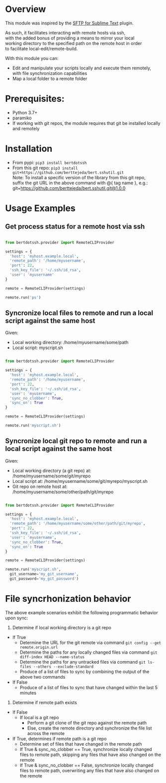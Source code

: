 <a name="top"></a>
<a name="overview"></a>

# Overview

This module was inspired by the [SFTP for Sublime Text](https://codexns.io/products/sftp_for_sublime) plugin.

As such, it facilitates interacting with remote hosts via ssh,<br />
with the added bonus of providing a means to mirror your local<br />
working directory to the specified path on the remote host in order<br />
to facilitate local-edit/remote-build.

With this module you can:

- Edit and manipulate your scripts locally and execute them remotely, <br />
  with file synchronization capabilities
- Map a local folder to a remote folder

# Prerequisites:

- Python 3.7+
- paramiko
- If working with git repos, the module requires that git be installed locally and remotely

# Installation

* From pypi: `pip3 install bertdotssh`
* From this git repo: `pip3 install git+https://github.com/berttejeda/bert.sshutil.git`<br />
  Note: To install a specific version of the library from this git repo, <br />
  suffix the git URL in the above command with @{ tag name }, e.g.: <br />
  git+https://github.com/berttejeda/bert.sshutil.git@1.0.0

# Usage Examples

## Get process status for a remote host via ssh

```python

from bertdotssh.provider import RemoteCLIProvider

settings = {
  'host': 'myhost.example.local', 
  'remote_path': '/home/myusername',
  'port': 22, 
  'ssh_key_file': '~/.ssh/id_rsa', 
  'user': 'myusername'
}

remote = RemoteCLIProvider(settings)

remote.run('ps')
```

## Syncronize local files to remote and run a local script against the same host

Given:
- Local working directory: /home/myusername/some/path
- Local script: myscript.sh

```python

from bertdotssh.provider import RemoteCLIProvider

settings = {
  'host': 'myhost.example.local', 
  'remote_path': '/home/myusername',
  'port': 22, 
  'ssh_key_file': '~/.ssh/id_rsa', 
  'user': 'myusername',
  'sync_no_clobber': True,
  'sync_on': True  
}

remote = RemoteCLIProvider(settings)

remote.run('myscript.sh')
```

## Syncronize local git repo to remote and run a local script against the same host

Given:
- Local working directory (a git repo) at: /home/myusername/some/git/myrepo
- Local script at: /home/myusername/some/git/myrepo/myscript.sh
- Git repo on remote host at: /home/myusername/some/other/path/git/myrepo

```python

from bertdotssh.provider import RemoteCLIProvider

settings = {
  'host': 'myhost.example.local', 
  'remote_path': '/home/myusername/some/other/path/git/myrepo',
  'port': 22, 
  'ssh_key_file': '~/.ssh/id_rsa', 
  'user': 'myusername',
  'sync_no_clobber': True,
  'sync_on': True  
}

remote = RemoteCLIProvider(settings)

remote.run('myscript.sh',
  git_username='my_git_username', 
  git_password='my_git_password')
```

# File syncrhonization behavior

The above example scenarios exhibit the following programmatic behavior upon sync:

1. Determine if local working directory is a git repo
  - If True
    - Determine the URL for the git remote via command `git config --get remote.origin.url`
    - Determine the paths for any locally changed files via command `git diff-index HEAD --name-status`
    - Determine the paths for any untracked files via command `git ls-files --others --exclude-standard`
    - Produce of a list of files to sync by combining the output of the above two commands
  - If False
    - Produce of a list of files to sync that have changed within the last 5 minutes
1. Determine if remote path exists
  - If False
    - If local is a git repo
      - Perform a git clone of the git repo against the remote path
      - Else, create the remote directory and synchronize the file list across the remote
  - If True, determines if remote path is a git repo
    - Determine set of files that have changed in the remote path
    - If True & sync_no_clobber == True, synchronize locally changed <br />
      files to remote path, skipping any files that have also changed on the remote
    - If True & sync_no_clobber == False, synchronize locally changed <br />
      files to remote path, overwriting any files that have also changed on the remote